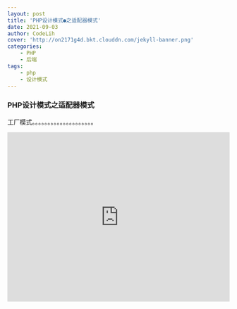 ```yaml
---
layout: post
title: 'PHP设计模式●之适配器模式'
date: 2021-09-03
author: CodeLih
cover: 'http://on2171g4d.bkt.clouddn.com/jekyll-banner.png'
categories: 
    - PHP
    - 后端    
tags: 
    - php
    - 设计模式
---
```




### PHP设计模式之适配器模式
工厂模式。。。。。。。。。。。。。。。。。。。。
<iframe type="text/html" width="100%" height="385" src="http://www.youtube.com/embed/gfmjMWjn-Xg" frameborder="0"></iframe>